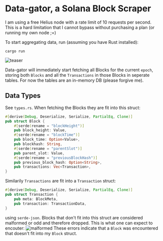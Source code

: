 # Data-gator, a Solana Block Scraper
I am using a free Helius node with a rate limit of 10 requests per second. This is a hard limitation that I cannot bypass without purchasing a plan (or running my own node ;=)

To start aggregating data, run (assuming you have Rust installed):
```
cargo run
```
![teaser](https://github.com/jonas089/solforge-interview-task/blob/master/resources/teaser.png)

Data-gator will immediately start fetching all Blocks for the current `epoch`, storing both `Blocks` and all the `Transactions` in those Blocks in seperate tables.
For now the tables are an in-memory DB (please forgive me).


## Data Types
See `types.rs`. When fetching the Blocks they are fit into this struct:

```rust
#[derive(Debug, Deserialize, Serialize, PartialEq, Clone)]
pub struct Block {
    #[serde(rename = "blockHeight")]
    pub block_height: Value,
    #[serde(rename = "blockTime")]
    pub block_time: Option<Value>,
    pub blockhash: String,
    #[serde(rename = "parentSlot")]
    pub parent_slot: Value,
    #[serde(rename = "previousBlockHash")]
    pub previous_block_hash: Option<String>,
    pub transactions: Vec<Transaction>,
}

```

Similarily `Transactions` are fit into a `Transaction` struct:
```rust
#[derive(Debug, Deserialize, Serialize, PartialEq, Clone)]
pub struct Transaction {
    pub meta: BlockMeta,
    pub transaction: TransactionData,
}
```

using `serde-json`. Blocks that don't fit into this struct are considered malformed or odd and therefore dropped.
This is what one can expect to encouter:
![malformed](https://github.com/jonas089/solforge-interview-task/blob/master/resources/malformed.png)
These errors indicate that a `Block` was encountered that doesn't fit into my `Block` struct.
